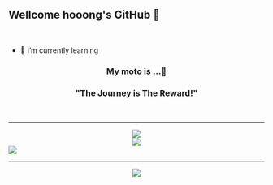 ## Wellcome hooong's GitHub 🙌
<br>

- 🌱 I’m currently learning 

<div align="center">
  
<h3 align="center">My moto is ...🤔</h3>
<h3 align="center">"The Journey is The Reward!"</h3>
  
</div>

<br>

--- 

<div align="center">
  
<img align="center" src="https://github-readme-stats.vercel.app/api?username=hooong&custom_title=hooong's_Stats&show_icons=true&count_private=true">

</div>

<div align="center">
  
<img align="center" src="http://mazassumnida.wtf/api/v2/generate_badge?boj=hsj0531">

</div>

<img src="https://img.shields.io/github/followers/hooong?style=social">
<imb stc="https://img.shields.io/github/stars/hooong?style=social">

---

<div align="center">
  
<img align="center" src="https://hits.seeyoufarm.com/api/count/incr/badge.svg?url=https%3A%2F%2Fgithub.com%2Fhooong&count_bg=%2394EDC6&title_bg=%23555555&icon=buymeacoffee.svg&icon_color=%23FFFFFF&edge_flat=false">

</div>


<!--
**hooong/hooong** is a ✨ _special_ ✨ repository because its `README.md` (this file) appears on your GitHub profile.

Here are some ideas to get you started:

- 🔭 I’m currently working on ...
- 🌱 I’m currently learning ...
- 👯 I’m looking to collaborate on ...
- 🤔 I’m looking for help with ...
- 💬 Ask me about ...
- 📫 How to reach me: ...
- 😄 Pronouns: ...
- ⚡ Fun fact: ...
-->
